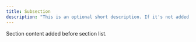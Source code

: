 ```yaml
---
title: Subsection
description: "This is an optional short description. If it's not added, the first paragraph gets truncated."
---
```


Section content added before section list.
